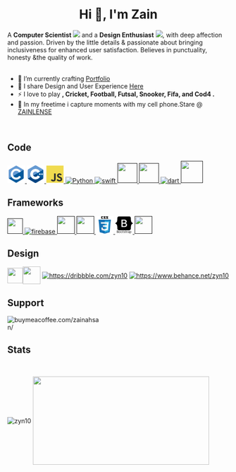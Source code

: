 <h1 align="center">Hi 👋, I'm Zain </h1>
<!-- <img align="ight" alt="Coder GIF" height=250 width=350 src="https://thumbs.gfycat.com/EvilNextDevilfish-small.gif" /> -->
<p>A <b>Computer Scientist </b> <img src="https://github.com/rudrabarad/rudrabarad/blob/master/Assets/Developer.gif" width="40px"> and a <b>Design Enthusiast</b> <img src="https://github.com/rudrabarad/rudrabarad/blob/master/Assets/Designer.gif" width="40px">, with deep affection and passion. Driven by the little details & passionate about bringing inclusiveness for enhanced user satisfaction. Believes in punctuality, honesty &the quality of work.
<br>
<br>
  
- 🔭 I’m currently crafting [Portfolio](https://zainahsan.com/)
- 🌟 I share Design and User Experience [Here](https://www.instagram.com/zain___ahsan/)
- ⚡ I love to play **, Cricket, Football, Futsal, Snooker, Fifa, and Cod4 .**
- 📸 In my freetime i capture moments with my cell phone.Stare @ [ZAINLENSE](https://www.instagram.com/zainlense/)
<br>
  
<h2 align="left">Code</h2>
<p align="left"><a href=""> <img src="https://raw.githubusercontent.com/devicons/devicon/master/icons/c/c-original.svg" alt="c" width="40" height="40"/> </a><a href=""><img src="https://raw.githubusercontent.com/devicons/devicon/master/icons/cplusplus/cplusplus-original.svg" alt="cplusplus" width="40" height="40"/></a><a href=""> <img src="https://raw.githubusercontent.com/devicons/devicon/master/icons/javascript/javascript-original.svg" alt="javascript" width="40" height="40"/> </a><a href=""><img src="https://upload.wikimedia.org/wikipedia/commons/thumb/c/c3/Python-logo-notext.svg/1869px-Python-logo-notext.svg.png" alt="Python" width="40" height="40"/> </a><a href="" > <img src="https://cdn-icons-png.flaticon.com/512/732/732250.png" alt="swift" width="40" height="40"/> </a> <a href=""> <img src="https://upload.wikimedia.org/wikipedia/commons/thumb/2/20/Bash_Logo_black_and_white_icon_only.svg/1792px-Bash_Logo_black_and_white_icon_only.svg.png" width="45" height="45"/></a><a href=""> <img src="https://d2eip9sf3oo6c2.cloudfront.net/tags/images/000/001/316/square_480/solidity_%281%29.png" width="45" height="45"/></a><a href=""> <img src="https://www.vectorlogo.zone/logos/dartlang/dartlang-icon.svg" alt="dart" width="40" height="40"/> </a><a href=""> <img src="https://static-00.iconduck.com/assets.00/file-type-assembly-icon-512x512-dqpp83eg.png" width="50" height="50"/></a>

<h2 align="left">Frameworks</h2>
<a href=""> <img src="https://www.vectorlogo.zone/logos/flutterio/flutterio-icon.svg"  width="35" height="35"/> </a> </a><a href=""> <img src="https://www.vectorlogo.zone/logos/firebase/firebase-icon.svg" alt="firebase" width="40" height="40"/> </a><a href=""> <img src="https://cdn.iconscout.com/icon/free/png-256/node-js-1174925.png" width="40" height="40"/> </a><a href=""> <img src="https://upload.wikimedia.org/wikipedia/commons/thumb/9/98/WordPress_blue_logo.svg/2048px-WordPress_blue_logo.svg.png"  width="40" height="40"/> </a><a href=""> <img src="https://raw.githubusercontent.com/devicons/devicon/master/icons/css3/css3-original-wordmark.svg" width="40" height="40"/> </a><a href=""> <img src="https://raw.githubusercontent.com/devicons/devicon/master/icons/bootstrap/bootstrap-plain-wordmark.svg" width="40" height="40"/> </a><a href=""> <img src="https://www.vectorlogo.zone/logos/google_cloud/google_cloud-icon.svg" width="40" height="40"/> </a>
<br>
<h2 align="left">Design</h2>
<a href="https://cdn-icons-png.flaticon.com/512/5968/5968705.png" target="blank"><img align="center" src="https://cdn-icons-png.flaticon.com/512/5968/5968705.png" height="35" width="35" /></a><a href="https://w7.pngwing.com/pngs/818/370/png-transparent-photoshop-2020-logo-icon-thumbnail.png" target="blank"><img align="center" src="https://upload.wikimedia.org/wikipedia/commons/thumb/a/af/Adobe_Photoshop_CC_icon.svg/640px-Adobe_Photoshop_CC_icon.svg.png" height="40" width="40" /></a> <a href="https://dribbble.com/https://dribbble.com/zyn10" target="blank"><img align="center" src="https://www.svgrepo.com/show/135853/dribbble.svg" alt="https://dribbble.com/zyn10" height="40" width="40" /></a>
<a href="https://www.behance.net/https://www.behance.net/zyn10" target="blank"><img align="center" src="https://raw.githubusercontent.com/rahuldkjain/github-profile-readme-generator/master/src/images/icons/Social/behance.svg" alt="https://www.behance.net/zyn10" height="40" width="40" /></a>
<br>
<h2 align="left">Support</h2>
<p><a href="https://www.buymeacoffee.com/zainahsan/"> <img align="left" src="https://cdn.buymeacoffee.com/buttons/v2/default-yellow.png" height="50" width="210" alt="buymeacoffee.com/zainahsan/" /></a></p><br><br>
<h2 align="left">Stats</h2><br>
<p><img align="center" src="https://github-readme-stats.vercel.app/api?username=zyn10&show_icons=true&locale=en" alt="zyn10" width="400" height="157"/>
<img align="center" src= "https://github-readme-streak-stats.herokuapp.com/?user=zyn10&%22%20alt=%22zyn10%22" width="400" height="200"/></p>
